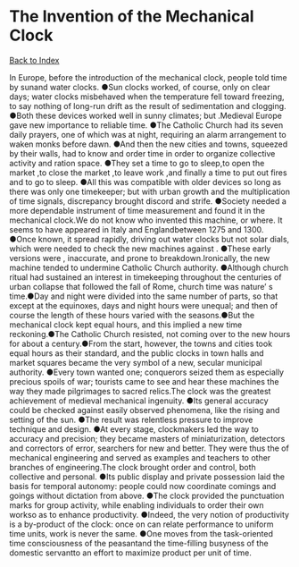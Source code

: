 # The Invention of the Mechanical Clock
[Back to Index](https://github.com/windows10010/tpoExtractor/blob/master/README.md)

In Europe, before the introduction of the mechanical clock, people told time by sunand water clocks. ●Sun clocks worked, of course, only on clear days; water clocks misbehaved when the temperature fell toward freezing, to say nothing of long-run drift as the result of sedimentation and clogging. ●Both these devices worked well in sunny climates; but .Medieval Europe gave new importance to reliable time. ●The Catholic Church had its seven daily prayers, one of which was at night, requiring an alarm arrangement to waken monks before dawn. ●And then the new cities and towns, squeezed by their walls, had to know and order time in order to organize collective activity and ration space. ●They set a time to go to sleep,to open the market ,to close the market ,to leave work ,and finally a time to put out fires and to go to sleep. ●All this was compatible with older devices so long as there was only one timekeeper; but with urban growth and the multiplication of time signals, discrepancy brought discord and strife. ●Society needed a more dependable instrument of time measurement and found it in the mechanical clock.We do not know who invented this machine, or where. It seems to have appeared in Italy and Englandbetween 1275 and 1300. ●Once known, it spread rapidly, driving out water clocks but not solar dials, which were needed to check the new machines against . ●These early versions were , inaccurate, and prone to breakdown.Ironically, the new machine tended to undermine Catholic Church authority. ●Although church ritual had sustained an interest in timekeeping throughout the centuries of urban collapse
 that followed the fall of Rome, church time was nature’ s time.●Day and night were divided into the same number of parts, so that except at the equinoxes, days and night hours were unequal;
 and then of course the length of these hours varied with the seasons.●But the mechanical clock kept equal hours, and this implied a new time reckoning.●The Catholic Church resisted, 
 not coming over to the new hours for about a century.●From the start, however, the towns and cities took equal hours as their standard, and the public clocks in town halls and market 
 squares became the very symbol of a new, secular municipal authority. ●Every town wanted one; conquerors seized them as especially precious spoils of war; tourists came to see and hear these 
 machines the way they made pilgrimages to sacred relics.The clock was the greatest achievement of medieval mechanical ingenuity. ●Its general accuracy could be checked against easily observed phenomena, like the rising and setting of the sun. ●The result was relentless pressure to improve technique and design. ●At every stage, clockmakers led the way to accuracy and precision; they became masters of miniaturization, detectors and correctors of error, searchers for new and better. They were thus the of mechanical engineering and served as examples and teachers to other branches of engineering.The clock brought order and control, both collective and personal. ●Its public display and private possession laid the basis for temporal autonomy: people could now coordinate comings and goings without dictation from above. ●The clock provided the punctuation marks for group activity, while enabling individuals to order their own workso as to enhance productivity. ●Indeed, the very notion of productivity is a by-product of the clock: once on can relate performance to uniform time units, work is never the same. ●One moves from the task-oriented time consciousness of the peasantand the time-filling busyness of the domestic servantto an effort to maximize product per unit of time.